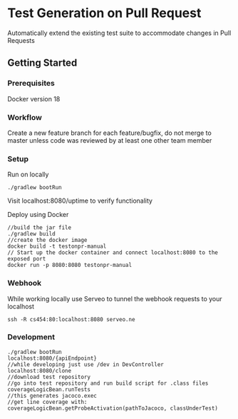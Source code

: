 # Test Generation on Pull Request

Automatically extend the existing test suite to accommodate changes in Pull Requests
## Getting Started

### Prerequisites
Docker version 18

### Workflow
Create a new feature branch for each feature/bugfix, do not merge to master unless code was reviewed by at least one other team member

### Setup
Run on locally
```
./gradlew bootRun
```
Visit localhost:8080/uptime to verify functionality

Deploy using Docker
```
//build the jar file
./gradlew build 
//create the docker image
docker build -t testonpr-manual 
// Start up the docker container and connect localhost:8080 to the exposed port
docker run -p 8080:8080 testonpr-manual 
```

### Webhook
While working locally use Serveo to tunnel the webhook requests to your localhost
```
ssh -R cs454:80:localhost:8080 serveo.ne
```

### Development
```
./gradlew bootRun
localhost:8080/{apiEndpoint}
//while developing just use /dev in DevController
localhost:8080/clone
//download test repository
//go into test repository and run build script for .class files
coverageLogicBean.runTests
//this generates jacoco.exec
//get line coverage with:
coverageLogicBean.getProbeActivation(pathToJacoco, classUnderTest)
```